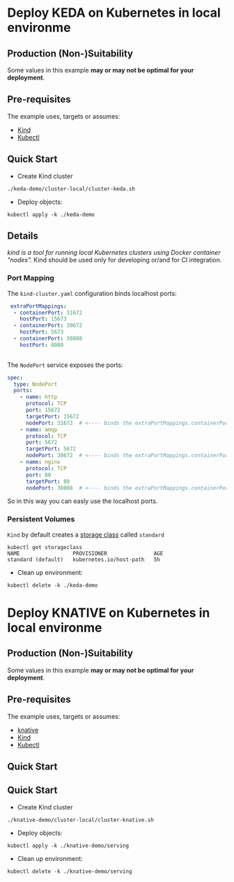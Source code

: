# Deploy KEDA on Kubernetes in local environme

## Production (Non-)Suitability
Some values in this example **may or may not be optimal for your deployment**. 

## Pre-requisites

The example uses, targets or assumes:

 * [Kind](https://github.com/kubernetes-sigs/kind) 
 * [Kubectl](https://kubernetes.io/docs/tasks/tools/install-kubectl/) 
 
## Quick Start

 * Create Kind cluster 
```
./keda-demo/cluster-local/cluster-keda.sh
```

* Deploy objects:
```
kubectl apply -k ./keda-demo
```

## Details

_kind is a tool for running local Kubernetes clusters using Docker container "nodes"._
Kind should be used only for developing or/and for CI integration.

### Port Mapping
The `kind-cluster.yaml` configuration binds localhost ports:

```yaml
 extraPortMappings:
  - containerPort: 31672
    hostPort: 15673
  - containerPort: 30672
    hostPort: 5673
  - containerPort: 30808
    hostPort: 8080
  
```

The `NodePort` service exposes the ports: 
```yaml
spec:
  type: NodePort
  ports:
    - name: http
      protocol: TCP
      port: 15672
      targetPort: 15672
      nodePort: 31672  # <---- binds the extraPortMappings.containerPort 31672
    - name: amqp
      protocol: TCP
      port: 5672
      targetPort: 5672
      nodePort: 30672  # <---- binds the extraPortMappings.containerPort 30672
    - name: nginx
      protocol: TCP
      port: 80
      targetPort: 80
      nodePort: 30808  # <---- binds the extraPortMappings.containerPort 30672

```

So in this way you can easly use the localhost ports.

### Persistent Volumes

`Kind` by default creates a [storage class](https://kubernetes.io/docs/concepts/storage/storage-classes/) called `standard`
```
kubectl get storageclass
NAME                 PROVISIONER               AGE
standard (default)   kubernetes.io/host-path   5h
```


* Clean up environment:
```
kubectl delete -k ./keda-demo
```


# Deploy KNATIVE on Kubernetes in local environme

## Production (Non-)Suitability
Some values in this example **may or may not be optimal for your deployment**. 

## Pre-requisites

The example uses, targets or assumes:
 * [knative](https://knative.dev/docs/getting-started/quickstart-install/)
 * [Kind](https://github.com/kubernetes-sigs/kind) 
 * [Kubectl](https://kubernetes.io/docs/tasks/tools/install-kubectl/) 
 
## Quick Start

## Quick Start

 * Create Kind cluster 
```
./knative-demo/cluster-local/cluster-knative.sh
```

* Deploy objects:
```
kubectl apply -k ./knative-demo/serving
```

* Clean up environment:
```
kubectl delete -k ./knative-demo/serving
```
```
